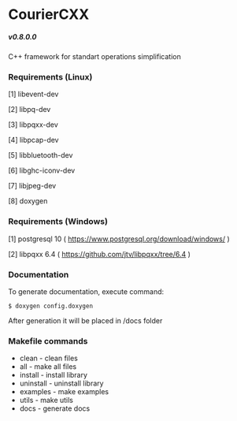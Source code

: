 # CourierCXX
##### v0.8.0.0
C++ framework for standart operations simplification

### Requirements (Linux)
[1] libevent-dev

[2] libpq-dev

[3] libpqxx-dev

[4] libpcap-dev

[5] libbluetooth-dev

[6] libghc-iconv-dev

[7] libjpeg-dev

[8] doxygen

### Requirements (Windows)
[1] postgresql 10 ( https://www.postgresql.org/download/windows/ )

[2] libpqxx 6.4 ( https://github.com/jtv/libpqxx/tree/6.4 )

### Documentation
To generate documentation, execute command:

	$ doxygen config.doxygen

After generation it will be placed in /docs folder

### Makefile commands
- clean - clean files
- all - make all files
- install - install library
- uninstall - uninstall library
- examples - make examples
- utils - make utils
- docs - generate docs
 
